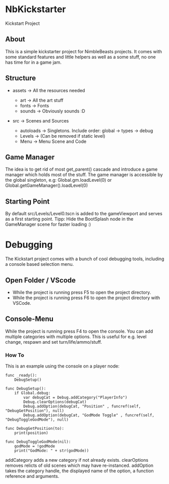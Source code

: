 # NbKickstarter
Kickstart Project


## About
This is a simple kickstarter project for NimbleBeasts projects. It comes with some standard features and little helpers as well as a some stuff, no one has time for in a game jam.

## Structure

- assets -> All the resources needed
  - art -> All the art stuff
  - fonts -> Fonts
  - sounds -> Obviously sounds :D

- src -> Scenes and Sources
  - autoloads -> Singletons. Include order: global -> types -> debug
  - Levels -> (Can be removed if static level)
  - Menu -> Menu Scene and Code

## Game Manager
The idea is to get rid of most get_parent() cascade and introduce a game manager which holds most of the stuff. The game manager is accessible by the global singleton, e.g:
Global.gm.loadLevel(0)
or
Global.getGameManager().loadLevel(0)

## Starting Point
By default src/Levels/Level0.tscn is added to the gameViewport and serves as a first starting point.
Tipp: Hide the BootSplash node in the GameManager scene for faster loading :)

# Debugging
The Kickstart project comes with a bunch of cool debugging tools, including a console based selection menu.

## Open Folder / VScode
- While the project is running press F5 to open the project directory.
- While the project is running press F6 to open the project directory with VSCode.

## Console-Menu
While the project is running press F4 to open the console. You can add multiple categories with multiple options. This is useful for e.g. level change, respawn and set turn/life/ammo/stuff.

### How To
This is an example using the console on a player node:

```
func _ready():
	DebugSetup()

func DebugSetup():
	if Global.debug:
		var debugCat = Debug.addCategory("PlayerInfo")
		Debug.clearOptions(debugCat)
		Debug.addOption(debugCat, "Position" , funcref(self, "DebugGetPosition"), null)
		Debug.addOption(debugCat, "GodMode Toggle" , funcref(self, "DebugToggleGodMode"), null)

func DebugGetPosition(to):
	print(position)

func DebugToggleGodMode(nil):
	godMode = !godMode
	print("GodMode: " + str(godMode))
```

addCategory adds a new category if not already exists. clearOptions removes relicts of old scenes which may have re-instanced.
addOption takes the category handle, the displayed name of the option, a function reference and arguments.
